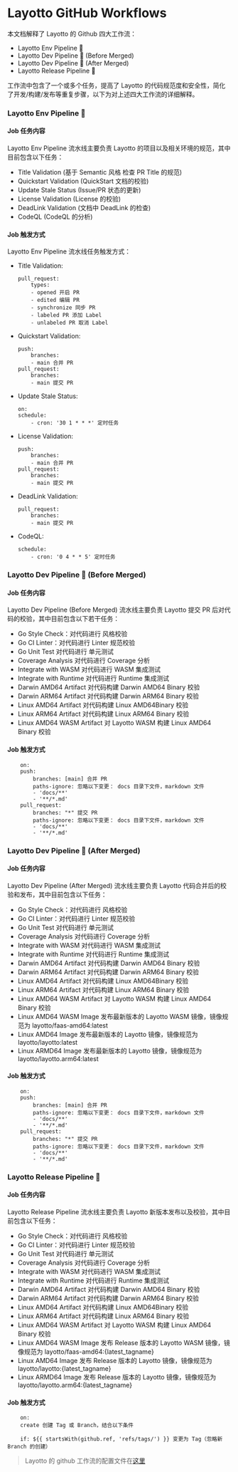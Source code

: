 # Layotto GitHub Workflows

本文档解释了 Layotto 的 Github 四大工作流：
+ Layotto Env Pipeline 🌊
+ Layotto Dev Pipeline 🌊 (Before Merged)
+ Layotto Dev Pipeline 🌊 (After Merged)
+ Layotto Release Pipeline 🌊

工作流中包含了一个或多个任务，提高了 Layotto 的代码规范度和安全性，简化了开发/构建/发布等重复步骤，以下为对上述四大工作流的详细解释。

### Layotto Env Pipeline 🌊

#### Job 任务内容

Layotto Env Pipeline 流水线主要负责 Layotto 的项目以及相关环境的规范，其中目前包含以下任务：
+ Title Validation (基于 Semantic 风格 检查 PR Title 的规范)
+ Quickstart Validation (QuickStart 文档的校验)
+ Update Stale Status (Issue/PR 状态的更新)
+ License Validation (License 的校验)
+ DeadLink Validation (文档中 DeadLink 的检查)
+ CodeQL (CodeQL 的分析)

#### Job 触发方式

Layotto Env Pipeline 流水线任务触发方式：
+ Title Validation: 
    ```
    pull_request:
        types:
        - opened 开启 PR 
        - edited 编辑 PR
        - synchronize 同步 PR
        - labeled PR 添加 Label
        - unlabeled PR 取消 Label
    ```
+ Quickstart Validation: 
    ```
    push:
        branches:
        - main 合并 PR
    pull_request:
        branches:
        - main 提交 PR
    ```
+ Update Stale Status: 
    ```
    on:
    schedule:
        - cron: '30 1 * * *' 定时任务
    ```
+ License Validation: 
    ```
    push:
        branches:
        - main 合并 PR
    pull_request:
        branches:
        - main 提交 PR
    ```
+ DeadLink Validation: 
    ```
    pull_request:
        branches:
        - main 提交 PR
    ```
+ CodeQL: 
    ```
    schedule:
        - cron: '0 4 * * 5' 定时任务
    ```

### Layotto Dev Pipeline 🌊 (Before Merged)

#### Job 任务内容

Layotto Dev Pipeline (Before Merged) 流水线主要负责 Layotto 提交 PR 后对代码的校验，其中目前包含以下若干任务：

+ Go Style Check：对代码进行 风格校验
+ Go CI Linter：对代码进行 Linter 规范校验
+ Go Unit Test 对代码进行 单元测试
+ Coverage Analysis 对代码进行 Coverage 分析
+ Integrate with WASM 对代码进行 WASM 集成测试
+ Integrate with Runtime 对代码进行 Runtime 集成测试
+ Darwin AMD64 Artifact 对代码构建 Darwin AMD64 Binary 校验
+ Darwin ARM64 Artifact 对代码构建 Darwin ARM64 Binary 校验
+ Linux AMD64 Artifact 对代码构建 Linux AMD64Binary 校验
+ Linux ARM64 Artifact 对代码构建 Linux ARM64 Binary 校验
+ Linux AMD64 WASM Artifact 对 Layotto WASM 构建 Linux AMD64 Binary 校验

#### Job 触发方式

```
    on:
    push:
        branches: [main] 合并 PR
        paths-ignore: 忽略以下变更： docs 目录下文件，markdown 文件
        - 'docs/**'
        - '**/*.md'
    pull_request:
        branches: "*" 提交 PR
        paths-ignore: 忽略以下变更： docs 目录下文件，markdown 文件
        - 'docs/**'
        - '**/*.md'
```

### Layotto Dev Pipeline 🌊 (After Merged)

#### Job 任务内容

Layotto Dev Pipeline (After Merged) 流水线主要负责 Layotto 代码合并后的校验和发布，其中目前包含以下任务：

+ Go Style Check：对代码进行 风格校验
+ Go CI Linter：对代码进行 Linter 规范校验
+ Go Unit Test 对代码进行 单元测试
+ Coverage Analysis 对代码进行 Coverage 分析
+ Integrate with WASM 对代码进行 WASM 集成测试
+ Integrate with Runtime 对代码进行 Runtime 集成测试
+ Darwin AMD64 Artifact 对代码构建 Darwin AMD64 Binary 校验
+ Darwin ARM64 Artifact 对代码构建 Darwin ARM64 Binary 校验
+ Linux AMD64 Artifact 对代码构建 Linux AMD64Binary 校验
+ Linux ARM64 Artifact 对代码构建 Linux ARM64 Binary 校验
+ Linux AMD64 WASM Artifact 对 Layotto WASM 构建 Linux AMD64 Binary 校验
+ Linux AMD64 WASM Image 发布最新版本的 Layotto WASM 镜像，镜像规范为  layotto/faas-amd64:latest
+ Linux AMD64 Image  发布最新版本的 Layotto 镜像，镜像规范为 layotto/layotto:latest
+ Linux ARMD64 Image  发布最新版本的 Layotto 镜像，镜像规范为 layotto/layotto.arm64:latest

#### Job 触发方式

```
    on:
    push:
        branches: [main] 合并 PR
        paths-ignore: 忽略以下变更： docs 目录下文件，markdown 文件
        - 'docs/**'
        - '**/*.md'
    pull_request:
        branches: "*" 提交 PR
        paths-ignore: 忽略以下变更： docs 目录下文件，markdown 文件
        - 'docs/**'
        - '**/*.md'
```

### Layotto Release Pipeline 🌊

#### Job 任务内容

Layotto Release Pipeline 流水线主要负责 Layotto 新版本发布以及校验，其中目前包含以下任务：

+ Go Style Check：对代码进行 风格校验
+ Go CI Linter：对代码进行 Linter 规范校验
+ Go Unit Test 对代码进行 单元测试
+ Coverage Analysis 对代码进行 Coverage 分析
+ Integrate with WASM 对代码进行 WASM 集成测试
+ Integrate with Runtime 对代码进行 Runtime 集成测试
+ Darwin AMD64 Artifact 对代码构建 Darwin AMD64 Binary 校验
+ Darwin ARM64 Artifact 对代码构建 Darwin ARM64 Binary 校验
+ Linux AMD64 Artifact 对代码构建 Linux AMD64Binary 校验
+ Linux ARM64 Artifact 对代码构建 Linux ARM64 Binary 校验
+ Linux AMD64 WASM Artifact 对 Layotto WASM 构建 Linux AMD64 Binary 校验
+ Linux AMD64 WASM Image 发布 Release 版本的 Layotto WASM 镜像，镜像规范为  layotto/faas-amd64:{latest_tagname}
+ Linux AMD64 Image  发布 Release 版本的 Layotto 镜像，镜像规范为 layotto/layotto:{latest_tagname}
+ Linux ARMD64 Image  发布 Release 版本的 Layotto 镜像，镜像规范为 layotto/layotto.arm64:{latest_tagname}

#### Job 触发方式

```
    on:
    create 创建 Tag 或 Branch，结合以下条件

    if: ${{ startsWith(github.ref, 'refs/tags/') }} 变更为 Tag（忽略新 Branch 的创建）
```

> Layotto 的 github 工作流的配置文件在[这里](https://github.com/mosn/layotto/tree/main/.github/workflows)